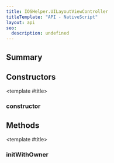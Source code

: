 ```yaml
---
title: IOSHelper.UILayoutViewController
titleTemplate: "API - NativeScript"
layout: api
seo:
  description: undefined
---
```


<!-- This page is auto generated, do not edit manually. -->
<!-- Run "yarn generate:api-docs" to regenerate -->

<script setup lang="ts">
  import { provide } from "vue";
  import API_DATA from "./IOSHelper-UILayoutViewController.data.json";
  
  provide('API_DATA', API_DATA);
</script>

<APIRefHierarchy v-once />

## <Heading ignore>Summary</Heading>

<APIRefSummary v-once />

## Constructors

<div class="">

<APIRef for="8320" v-once>

<template #title>

### constructor

</template>

</APIRef>

</div>

## Methods

<div class="isPublic isStatic">

<APIRef for="8317" v-once>

<template #title>

### initWithOwner

</template>

</APIRef>

</div>
